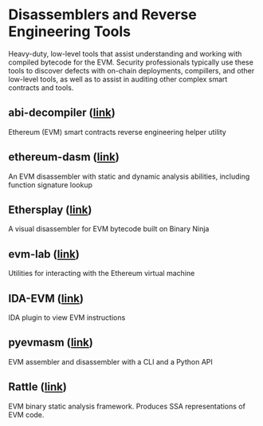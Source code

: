 # Disassemblers and Reverse Engineering Tools
Heavy-duty, low-level tools that assist understanding and working with compiled bytecode for the EVM.
Security professionals typically use these tools to discover defects with on-chain deployments, compillers,
and other low-level tools, as well as to assist in auditing other complex smart contracts and tools.

## abi-decompiler ([link](https://github.com/beched/abi-decompiler))
Ethereum (EVM) smart contracts reverse engineering helper utility

## ethereum-dasm ([link](https://github.com/tintinweb/ethereum-dasm))
An EVM disassembler with static and dynamic analysis abilities, including function signature lookup

## Ethersplay ([link](https://github.com/trailofbits/ethersplay))
A visual disassembler for EVM bytecode built on Binary Ninja

## evm-lab ([link](https://github.com/ethereum/evmlab))
Utilities for interacting with the Ethereum virtual machine

## IDA-EVM ([link](https://github.com/trailofbits/ida-evm))
IDA plugin to view EVM instructions

## pyevmasm ([link](https://github.com/trailofbits/pyevmasm))
EVM assembler and disassembler with a CLI and a Python API

## Rattle ([link](https://github.com/trailofbits/rattle))
EVM binary static analysis framework. Produces SSA representations of EVM code.

